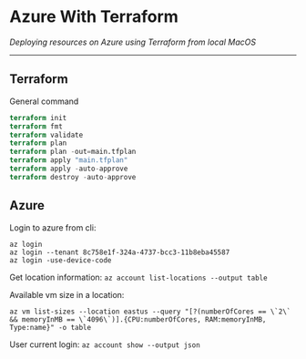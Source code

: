 # Azure With Terraform
*Deploying resources on Azure using Terraform from local MacOS*

---
## Terraform
General command
```terraform
terraform init
terraform fmt
terraform validate
terraform plan
terraform plan -out=main.tfplan
terraform apply "main.tfplan"
terraform apply -auto-approve
terraform destroy -auto-approve
```

## Azure

Login to azure from cli:
```
az login
az login --tenant 8c758e1f-324a-4737-bcc3-11b8eba45587
az login -use-device-code
```

Get location information: `az account list-locations --output table`

Available vm size in a location:
```
az vm list-sizes --location eastus --query "[?(numberOfCores == \`2\` && memoryInMB == \`4096\`)].{CPU:numberOfCores, RAM:memoryInMB, Type:name}" -o table
```

User current login: `az account show --output json`
